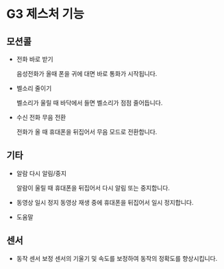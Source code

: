 G3 제스처 기능
==============

모션콜
--------------
* 전화 바로 받기
  
    음성전화가 올때 폰을 귀에 대면 바로 통화가 시작됩니다.
* 벨소리 줄이기
    
    벨소리가 울릴 때 바닥에서 들면 벨소리가 점점 줄어듭니다.
* 수신 전화 무음 전환 
    
    전화가 올 때 휴대폰을 뒤집어서 무음 모드로 전환합니다.

기타
---------------
* 알람 다시 알림/중지

	알람이 울릴 때 휴대폰을 뒤집어서 다시 알림 또는 중지합니다.
* 동영상 일시 정지
	동영상 재생 중에 휴대폰을 뒤집어서 일시 정지합니다.
* 도움말

센서
---------------
* 동작 센서 보정
	센서의 기울기 및 속도를 보정하여 동작의 정확도를 향상시킵니다.
